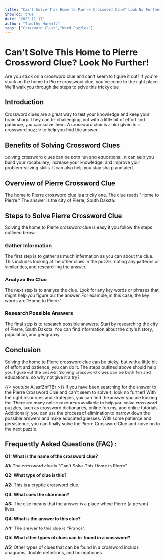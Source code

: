 ```yaml
---
title: "Can't Solve This Home to Pierre Crossword Clue? Look No Further!"
ShowToc: true 
date: "2022-11-17"
author: "Timothy Hurwitz" 
tags: ["Crossword Clues","Word Puzzles"]
---
```

# Can't Solve This Home to Pierre Crossword Clue? Look No Further!

Are you stuck on a crossword clue and can't seem to figure it out? If you're stuck on the home to Pierre crossword clue, you've come to the right place We'll walk you through the steps to solve this tricky clue 

## Introduction

Crossword clues are a great way to test your knowledge and keep your brain sharp. They can be challenging, but with a little bit of effort and patience, you can solve them. A crossword clue is a hint given in a crossword puzzle to help you find the answer.

## Benefits of Solving Crossword Clues

Solving crossword clues can be both fun and educational. It can help you build your vocabulary, increase your knowledge, and improve your problem-solving skills. It can also help you stay sharp and alert. 

## Overview of Pierre Crossword Clue

The home to Pierre crossword clue is a tricky one. The clue reads "Home to Pierre." The answer is the city of Pierre, South Dakota. 

## Steps to Solve Pierre Crossword Clue

Solving the home to Pierre crossword clue is easy if you follow the steps outlined below. 

### Gather Information

The first step is to gather as much information as you can about the clue. This includes looking at the other clues in the puzzle, noting any patterns or similarities, and researching the answer. 

### Analyze the Clue

The next step is to analyze the clue. Look for any key words or phrases that might help you figure out the answer. For example, in this case, the key words are "Home to Pierre." 

### Research Possible Answers

The final step is to research possible answers. Start by researching the city of Pierre, South Dakota. You can find information about the city's history, population, and geography. 

## Conclusion

Solving the home to Pierre crossword clue can be tricky, but with a little bit of effort and patience, you can do it. The steps outlined above should help you figure out the answer. Solving crossword clues can be both fun and educational, so why not give it a try?

{{< youtube A_asfZhfTBk >}} 
If you have been searching for the answer to the Pierre Crossword Clue and can't seem to solve it, look no further! With the right resources and strategies, you can find the answer you are looking for. There are many online resources available to help you solve crossword puzzles, such as crossword dictionaries, online forums, and online tutorials. Additionally, you can use the process of elimination to narrow down the possible answers and make educated guesses. With some patience and persistence, you can finally solve the Pierre Crossword Clue and move on to the next puzzle.

## Frequently Asked Questions (FAQ) :
**Q1: What is the name of the crossword clue?**

**A1:** The crossword clue is "Can't Solve This Home to Pierre".

**Q2: What type of clue is this?**

**A2:** This is a cryptic crossword clue.

**Q3: What does the clue mean?**

**A3:** The clue means that the answer is a place where Pierre (a person) lives.

**Q4: What is the answer to this clue?**

**A4:** The answer to this clue is "France".

**Q5: What other types of clues can be found in a crossword?**

**A5:** Other types of clues that can be found in a crossword include anagrams, double definitions, and homophones.



